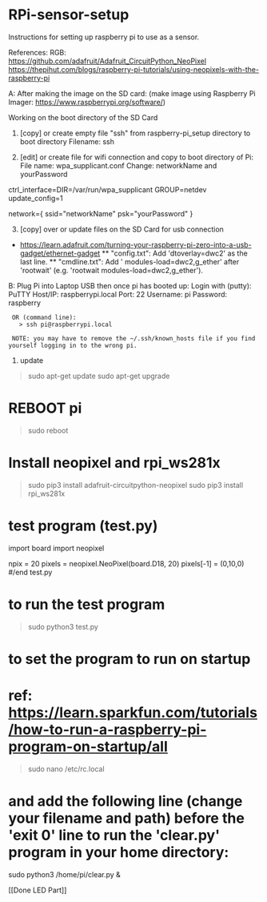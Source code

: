 # RPi-sensor-setup
 Instructions for setting up raspberry pi to use as a sensor.


 References:
  RGB: https://github.com/adafruit/Adafruit_CircuitPython_NeoPixel
       https://thepihut.com/blogs/raspberry-pi-tutorials/using-neopixels-with-the-raspberry-pi

 A: After making the image on the SD card:
 (make image using Raspberry Pi Imager: https://www.raspberrypi.org/software/)

 Working on the boot directory of the SD Card
 1) [copy] or create empty file "ssh" from raspberry-pi_setup directory to boot directory
     Filename: ssh

 2) [edit] or create file for wifi connection and copy to boot directory of Pi:
     File name: wpa_supplicant.conf
     Change: networkName and yourPassword

 ctrl_interface=DIR=/var/run/wpa_supplicant GROUP=netdev
 update_config=1

 network={
   ssid="networkName"
   psk="yourPassword"
 }

 3) [copy] over or update files on the SD Card for usb connection
 * https://learn.adafruit.com/turning-your-raspberry-pi-zero-into-a-usb-gadget/ethernet-gadget
 ** "config.txt": Add 'dtoverlay=dwc2' as the last line.
 ** "cmdline.txt": Add ' modules-load=dwc2,g_ether' after 'rootwait' (e.g. 'rootwait modules-load=dwc2,g_ether').



 B: Plug Pi into Laptop USB then once pi has booted up:
     Login with (putty):
       PuTTY Host/IP: raspberrypi.local
       Port: 22
       Username: pi
       Password: raspberry

     OR (command line):
       > ssh pi@raspberrypi.local

     NOTE: you may have to remove the ~/.ssh/known_hosts file if you find yourself logging in to the wrong pi.

 1) update
 > sudo apt-get update
 > sudo apt-get upgrade

 # REBOOT pi
 > sudo reboot

 # Install neopixel and rpi_ws281x

 > sudo pip3 install adafruit-circuitpython-neopixel
 > sudo pip3 install rpi_ws281x


 # test program (test.py)
 import board
 import neopixel

 npix = 20
 pixels = neopixel.NeoPixel(board.D18, 20)
 pixels[-1] = (0,10,0)
 #/end test.py


 # to run the test program
 > sudo python3 test.py


 # to set the program to run on startup
 # ref: https://learn.sparkfun.com/tutorials/how-to-run-a-raspberry-pi-program-on-startup/all
 > sudo nano /etc/rc.local

 # and add the following line (change your filename and path) before the 'exit 0' line to run the 'clear.py' program in your home directory:
 sudo python3 /home/pi/clear.py &



 [[Done LED Part]]

